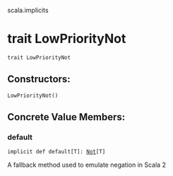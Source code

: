 scala.implicits
# trait LowPriorityNot

<pre><code class="language-scala" >trait LowPriorityNot</pre></code>
## Constructors:
<pre><code class="language-scala" >LowPriorityNot()</pre></code>

## Concrete Value Members:
### default
<pre><code class="language-scala" >implicit def default[T]: <a href="./Not.md">Not</a>[T]</pre></code>
A fallback method used to emulate negation in Scala 2

